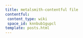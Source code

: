 ```yaml
---
title: metalsmith-contentful file
contentful:
 content_type: wiki
 space_id: knnbub1gupcl
template: posts.html
---
```

